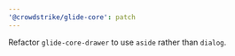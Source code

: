 ```yaml
---
'@crowdstrike/glide-core': patch
---
```


Refactor `glide-core-drawer` to use `aside` rather than `dialog`.
